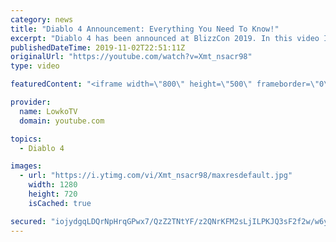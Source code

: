 ```yaml
---
category: news
title: "Diablo 4 Announcement: Everything You Need To Know!"
excerpt: "Diablo 4 has been announced at BlizzCon 2019. In this video I go over everything you need to know about this upcoming Blizzard Entertainment game."
publishedDateTime: 2019-11-02T22:51:11Z
originalUrl: "https://youtube.com/watch?v=Xmt_nsacr98"
type: video

featuredContent: "<iframe width=\"800\" height=\"500\" frameborder=\"0\" src=\"https://www.youtube.com/embed/Xmt_nsacr98\" allow=\"accelerometer; autoplay; encrypted-media; gyroscope; picture-in-picture\" allowfullscreen></iframe>"

provider:
  name: LowkoTV
  domain: youtube.com

topics:
  - Diablo 4

images:
  - url: "https://i.ytimg.com/vi/Xmt_nsacr98/maxresdefault.jpg"
    width: 1280
    height: 720
    isCached: true

secured: "iojydgqLDQrNpHrqGPwx7/QzZ2TNtYF/z2QNrKFM2sLjILPKJQ3sF2f2w/w6y3GZItjdXRlwIx0TM1bQUKERakQt6p6jGbcsFMA+KtejJLaqvvXx1MD8sgekFas60xsrd4XD7GcrAUyIL7/z1sVG2gaqlNVQRfWlOoNWHyTDCqct1nJGMo1sty2EECcKC3pJl1yLQ9+Oi0juIlg7Kh+upUrNWyYkqwQwpGhF1O2ZKA+1zSuNhx5K1e7zYENeHHWxywfPBmfKdk9NDn9v2VGaTu4phJU9hGFx5gh6YpXngQKBLHsLVMOlLJAuove0EVKsHAs29CjL4Vyaq03i6khMVDvTMAMBeKY2+3JLrFIgDy32nWaB9fBYh4gx1X2mVu26rnuMs5y5lAfuaFYosFzA1qf2b6b9RhsEPEqYjrIFh43a8xf9yyuQWZQlJ72GqiAr;UIFyeJSgmKdGjwH/l4BqXg=="
---
```


